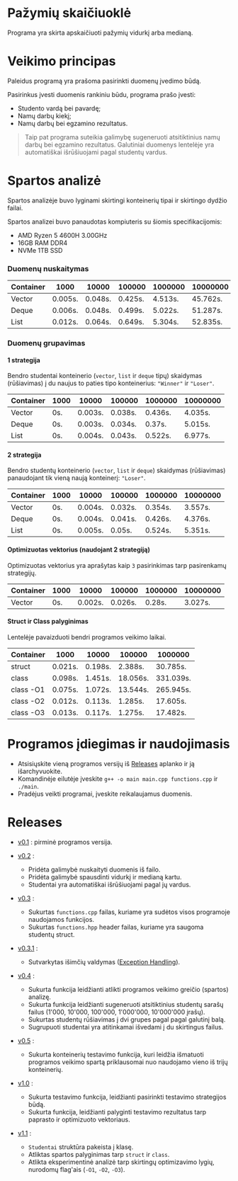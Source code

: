 # Pažymių skaičiuoklė #

Programa yra skirta apskaičiuoti pažymių vidurkį arba medianą.

# Veikimo principas #

Paleidus programą yra prašoma pasirinkti duomenų įvedimo būdą.

Pasirinkus įvesti duomenis rankiniu būdu, programa prašo įvesti:

* Studento vardą bei pavardę;
* Namų darbų kiekį;
* Namų darbų bei egzamino rezultatus.

> Taip pat programa suteikia galimybę sugeneruoti atsitiktinius namų darbų bei egzamino rezultatus.
> Galutiniai duomenys lentelėje yra automatiškai išrūšiuojami pagal studentų vardus.


# Spartos analizė #

Spartos analizėje buvo lyginami skirtingi konteinerių tipai ir skirtingo dydžio failai.

Spartos analizei buvo panaudotas kompiuteris su šiomis specifikacijomis:

* AMD Ryzen 5 4600H  3.00GHz
* 16GB RAM DDR4
* NVMe 1TB SSD


### Duomenų nuskaitymas ###

Container |   1000  |  10000  |  100000 | 1000000 | 10000000 |
----------|---------|---------|---------|---------|----------|
Vector    | 0.005s. | 0.048s. | 0.425s. | 4.513s. | 45.762s. |
Deque     | 0.006s. | 0.048s. | 0.499s. | 5.022s. | 51.287s. |
List      | 0.012s. | 0.064s. | 0.649s. | 5.304s. | 52.835s. |

### Duomenų grupavimas ###

#### 1 strategija ####

Bendro studentai konteinerio (`vector`, `list` ir `deque` tipų) skaidymas (rūšiavimas) į du naujus to paties tipo konteinerius: `"Winner"` ir `"Loser"`. 

Container |   1000  |  10000  |  100000 | 1000000 | 10000000 |
----------|---------|---------|---------|---------|----------|
Vector    |    0s.  | 0.003s. | 0.038s. | 0.436s. |  4.035s. |
Deque     |    0s.  | 0.003s. | 0.034s. |  0.37s. |  5.015s. |
List      |    0s.  | 0.004s. | 0.043s. | 0.522s. |  6.977s. |

#### 2 strategija ####

Bendro studentų konteinerio (`vector`, `list` ir `deque`) skaidymas (rūšiavimas) panaudojant tik vieną naują konteinerį: `"Loser"`. 

Container |   1000  |  10000  |  100000 | 1000000 | 10000000 |
----------|---------|---------|---------|---------|----------|
Vector    |    0s.  | 0.004s. | 0.032s. | 0.354s. |  3.557s. |
Deque     |    0s.  | 0.004s. | 0.041s. | 0.426s. |  4.376s. |
List      |    0s.  | 0.005s. |  0.05s. | 0.524s. |  5.351s. |

#### Optimizuotas vektorius (naudojant 2 strategiją) ####

Optimizuotas vektorius yra aprašytas kaip `3` pasirinkimas tarp pasirenkamų strategijų.

Container |   1000  |  10000  |  100000 | 1000000 | 10000000 |
----------|---------|---------|---------|---------|----------|
Vector    |    0s.  | 0.002s. | 0.026s. |  0.28s. |  3.027s. |

#### Struct ir Class palyginimas ####

Lentelėje pavaizduoti bendri programos veikimo laikai.

Container |   1000  |  10000  |  100000 |  1000000  |
----------|---------|---------|---------|-----------|
struct    | 0.021s. | 0.198s. | 2.388s. | 30.785s.  |
class     | 0.098s. | 1.451s. | 18.056s.| 331.039s. |
class -O1 | 0.075s. | 1.072s. | 13.544s.| 265.945s. |
class -O2 | 0.012s. | 0.113s. | 1.285s. | 17.605s.  |
class -O3 | 0.013s. | 0.117s. | 1.275s. | 17.482s.  |


# Programos įdiegimas ir naudojimasis #

* Atsisiųskite vieną programos versijų iš [Releases](https://github.com/aurimasruk/OOP-2nd-Task/releases) aplanko ir ją išarchyvuokite.
* Komandinėje eilutėje įveskite `g++ -o main main.cpp functions.cpp` ir `./main`.
* Pradėjus veikti programai, įveskite reikalaujamus duomenis.
 
# Releases #

* [v0.1](https://github.com/aurimasruk/OOP-2nd-Task/releases/tag/v0.1) : pirminė programos versija.

* [v0.2](https://github.com/aurimasruk/OOP-2nd-Task/releases/tag/v0.2) :
  * Pridėta galimybė nuskaityti duomenis iš failo.
  * Pridėta galimybė spausdinti vidurkį ir medianą kartu.
  * Studentai yra automatiškai išrūšiuojami pagal jų vardus.

* [v0.3](https://github.com/aurimasruk/OOP-2nd-Task/releases/tag/v0.3) :
  * Sukurtas `functions.cpp` failas, kuriame yra sudėtos visos programoje naudojamos funkcijos.
  * Sukurtas `functions.hpp` header failas, kuriame yra saugoma studentų struct.

* [v0.3.1](https://github.com/aurimasruk/OOP-2nd-Task/releases/tag/v0.3.1) :
  * Sutvarkytas išimčių valdymas ([Exception Handling](https://www.tutorialspoint.com/cplusplus/cpp_exceptions_handling.htm)).

* [v0.4](https://github.com/aurimasruk/OOP-2nd-Task/releases/tag/v0.4) :
  * Sukurta funkcija leidžianti atlikti programos veikimo greičio (spartos) analizę.
  * Sukurta funkcija leidžianti sugeneruoti atsitiktinius studentų sarašų failus (1'000, 10'000, 100'000, 1'000'000, 10'000'000 įrašų).
  * Sukurtas studentų rūšiavimas į dvi grupes pagal pagal galutinį balą.
  * Sugrupuoti studentai yra atitinkamai išvedami į du skirtingus failus.

* [v0.5](https://github.com/aurimasruk/OOP-2nd-Task/releases/tag/v0.5) :
  * Sukurta konteinerių testavimo funkcija, kuri leidžia išmatuoti programos veikimo spartą priklausomai nuo naudojamo vieno iš trijų konteinerių.

* [v1.0](https://github.com/aurimasruk/OOP-2nd-Task/releases/tag/v1.0) :
  * Sukurta testavimo funkcija, leidžianti pasirinkti testavimo strategijos būdą.
  * Sukurta funkcija, leidžianti palyginti testavimo rezultatus tarp paprasto ir optimizuoto vektoriaus.

* [v1.1](https://github.com/aurimasruk/OOP-2nd-Task--part2-/releases/tag/v1.1) :
  * `Studentai` struktūra pakeista į klasę.
  * Atliktas spartos palyginimas tarp `struct` ir `class`.
  * Atlikta eksperimentinė analizė tarp skirtingų optimizavimo lygių, nurodomų flag'ais (`-O1`, `-O2`, `-O3`).
